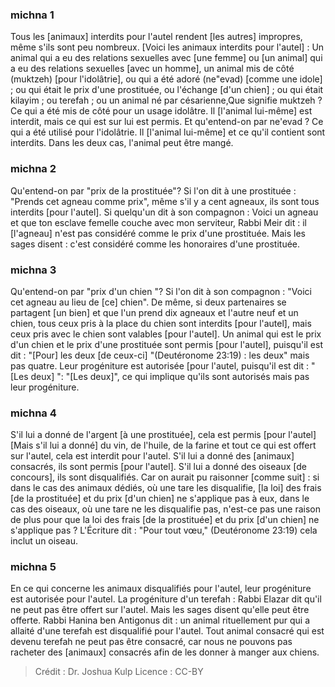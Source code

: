 
### michna 1
Tous les [animaux] interdits pour l'autel rendent [les autres] impropres, même s'ils sont peu nombreux. [Voici les animaux interdits pour l'autel] : Un animal qui a eu des relations sexuelles avec [une femme] ou [un animal] qui a eu des relations sexuelles [avec un homme], un animal mis de côté (muktzeh) [pour l'idolâtrie], ou qui a été adoré (ne"evad) [comme une idole] ; ou qui était le prix d'une prostituée, ou l'échange [d'un chien] ; ou qui était kilayim ; ou terefah ; ou un animal né par césarienne,Que signifie muktzeh ? Ce qui a été mis de côté pour un usage idolâtre. Il [l'animal lui-même] est interdit, mais ce qui est sur lui est permis. Et qu'entend-on par ne'evad ? Ce qui a été utilisé pour l'idolâtrie. Il [l'animal lui-même] et ce qu'il contient sont interdits. Dans les deux cas, l'animal peut être mangé.

### michna 2
Qu'entend-on par "prix de la prostituée"? Si l'on dit à une prostituée : "Prends cet agneau comme prix", même s'il y a cent agneaux, ils sont tous interdits [pour l'autel]. Si quelqu'un dit à son compagnon : Voici un agneau et que ton esclave femelle couche avec mon serviteur, Rabbi Meir dit : il [l'agneau] n'est pas considéré comme le prix d'une prostituée. Mais les sages disent : c'est considéré comme les honoraires d'une prostituée.

### michna 3
Qu'entend-on par "prix d'un chien "? Si l'on dit à son compagnon : "Voici cet agneau au lieu de [ce] chien". De même, si deux partenaires se partagent [un bien] et que l'un prend dix agneaux et l'autre neuf et un chien, tous ceux pris à la place du chien sont interdits [pour l'autel], mais ceux pris avec le chien sont valables [pour l'autel]. Un animal qui est le prix d'un chien et le prix d'une prostituée sont permis [pour l'autel], puisqu'il est dit : "[Pour] les deux [de ceux-ci] "(Deutéronome 23:19) : les deux" mais pas quatre. Leur progéniture est autorisée [pour l'autel, puisqu'il est dit : "[Les deux] ": "[Les deux]", ce qui implique qu'ils sont autorisés mais pas leur progéniture.

### michna 4
S'il lui a donné de l'argent [à une prostituée], cela est permis [pour l'autel] [Mais s'il lui a donné] du vin, de l'huile, de la farine et tout ce qui est offert sur l'autel, cela est interdit pour l'autel. S'il lui a donné des [animaux] consacrés, ils sont permis [pour l'autel]. S'il lui a donné des oiseaux [de concours], ils sont disqualifiés. Car on aurait pu raisonner [comme suit] : si dans le cas des animaux dédiés, où une tare les disqualifie, [la loi] des frais [de la prostituée] et du prix [d'un chien] ne s'applique pas à eux, dans le cas des oiseaux, où une tare ne les disqualifie pas, n'est-ce pas une raison de plus pour que la loi des frais [de la prostituée] et du prix [d'un chien] ne s'applique pas ? L'Écriture dit : "Pour tout vœu," (Deutéronome 23:19) cela inclut un oiseau.

### michna 5
En ce qui concerne les animaux disqualifiés pour l'autel, leur progéniture est autorisée pour l'autel. La progéniture d'un terefah : Rabbi Elazar dit qu'il ne peut pas être offert sur l'autel. Mais les sages disent qu'elle peut être offerte. Rabbi Hanina ben Antigonus dit : un animal rituellement pur qui a allaité d'une terefah est disqualifié pour l'autel. Tout animal consacré qui est devenu terefah ne peut pas être consacré, car nous ne pouvons pas racheter des [animaux] consacrés afin de les donner à manger aux chiens.

>Crédit : Dr. Joshua Kulp
>Licence : CC-BY